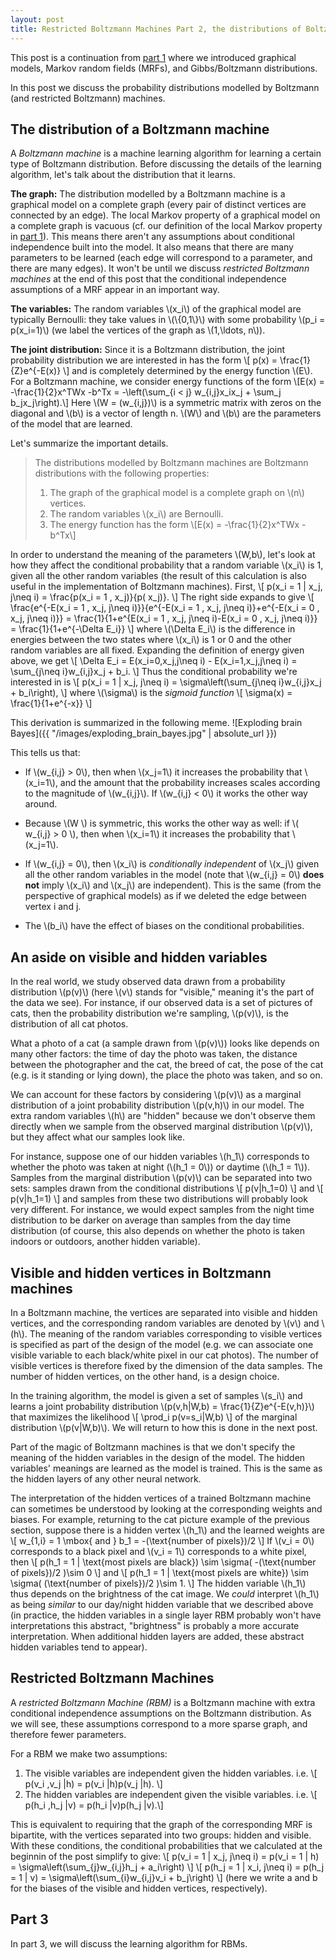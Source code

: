 ```yaml
---
layout: post
title: Restricted Boltzmann Machines Part 2, the distributions of Boltzmann machines
---
```


This post is a continuation from [part 1](https://lane203j.github.io/rbm/) where we introduced graphical models, Markov random fields (MRFs), and Gibbs/Boltzmann distributions.

In this post we discuss the probability distributions modelled by Boltzmann (and restricted Boltzmann) machines. 

## The distribution of a Boltzmann machine

A *Boltzmann machine* is a machine learning algorithm for learning a certain type of Boltzmann distribution. Before discussing the details of the learning algorithm, let's talk about the distribution that it learns.

**The graph:** The distribution modelled by a Boltzmann machine is a graphical model on a complete graph (every pair of distinct vertices are connected by an edge). The local Markov property of a graphical model on a complete graph is vacuous (cf. our  definition of the local Markov property in [part 1](https://lane203j.github.io/rbm/)). This means there aren't any assumptions about conditional independence built into the model. It also means that there are many parameters to be learned (each edge will correspond to a parameter, and there are many edges). It won't be until we discuss *restricted Boltzmann machines* at the end of this post that the conditional independence assumptions of a MRF appear in an important way.

**The variables:** The random variables \\(x\_i\\) of the graphical model are typically Bernoulli: they take values in \\(\\{0,1\\}\\) with some probability \\(p\_i = p(x\_i=1)\\) (we label the vertices of the graph as \\(1,\ldots, n\\)).

**The joint distribution:** Since it is a Boltzmann distribution, the joint probability distribution we are interested in has the form
\\[
p(x) = \frac{1}{Z}e^{-E(x)}
\\]
and is completely determined by the energy function \\(E\\).  For a Boltzmann machine, we consider energy functions of the form 
\\[E(x) = -\frac{1}{2}x^TWx -b^Tx = -\left(\sum\_{i < j} w\_{i,j}x\_ix\_j + \sum\_j b\_jx\_j\right).\\] 
Here \\(W =  (w\_{i,j})\\) is a symmetric matrix with zeros on the diagonal and \\(b\\) is a vector of length n.  \\(W\\) and \\(b\\) are the parameters of the model that are learned.

Let's summarize the important details.

> The distributions modelled by Boltzmann machines are Boltzmann distributions with the following properties:
> 1. The graph of the graphical model is a complete graph on \\(n\\) vertices.
> 2. The random variables \\(x\_i\\) are Bernoulli.
> 3. The energy function has the form
> \\[E(x) = -\frac{1}{2}x^TWx -b^Tx\\]

In order to understand the meaning of the parameters \\(W,b\\), let's look at how they affect the conditional probability that a random variable \\(x\_i\\) is 1, given all the other random variables (the result of this calculation is also useful in the implementation of Boltzmann machines). First,
\\[
p(x\_i = 1 | x\_j, j\neq i) = \frac{p(x\_i = 1 , x\_j)}{p( x\_j)}.
\\]
The right side expands to give
\\[
\frac{e^{-E(x\_i = 1 , x\_j, j\neq i)}}{e^{-E(x\_i = 1 , x\_j, j\neq i)}+e^{-E(x\_i = 0 , x\_j, j\neq i)}} = \frac{1}{1+e^{E(x\_i = 1 , x\_j, j\neq i)-E(x\_i = 0 , x\_j, j\neq i)}} = \frac{1}{1+e^{-\Delta E_i}}
\\]
where \\(\Delta E\_i\\) is the difference in energies between the two states where \\(x\_i\\) is 1 or 0 and the other random variables are all fixed. Expanding the definition of energy given above, we get
\\[
\Delta E_i = E(x\_i=0,x\_j,j\neq i) - E(x\_i=1,x\_j,j\neq i) = \sum\_{j\neq i}w\_{i,j}x_j + b_i.
\\]
Thus the conditional probability we're interested in is
\\[
p(x\_i = 1 | x\_j, j\neq i) = \sigma\left(\sum\_{j\neq i}w\_{i,j}x_j + b_i\right),
\\]
where \\(\sigma\\) is the *sigmoid function*
\\[
\sigma(x) = \frac{1}{1+e^{-x}}
\\] 

This derivation is summarized in the following meme.
![Exploding brain Bayes]({{ "/images/exploding_brain_bayes.jpg" | absolute_url }})

This tells us that:

- If \\(w\_{i,j} > 0\\), then when \\(x\_j=1\\) it increases the probability that \\(x\_i=1\\), and the amount that the probability increases scales according to the magnitude of \\(w\_{i,j}\\). If \\(w\_{i,j} < 0\\) it works the other way around.
- Because \\(W \\) is symmetric, this works the other way as well: if \\( w\_{i,j} > 0 \\), then when \\(x\_i=1\\) it increases the probability that \\(x\_j=1\\).

- If \\(w\_{i,j} = 0\\), then \\(x\_i\\) is *conditionally independent* of \\(x\_j\\) given all the other random variables in the model (note that \\(w\_{i,j} = 0\\) **does not** imply \\(x\_i\\) and \\(x\_j\\) are independent). This is the same (from the perspective of graphical models) as if we deleted the edge between vertex i and j.

- The \\(b\_i\\) have the effect of biases on the conditional probabilities.


## An aside on visible and hidden variables

In the real world, we study observed data drawn from a probability distribution \\(p(v)\\) (here \\(v\\) stands for "visible," meaning it's the part of the data we see). For instance, if our observed data is a set of pictures of cats, then the probability distribution we're sampling, \\(p(v)\\), is the distribution of all cat photos. 

What a photo of a cat (a sample drawn from \\(p(v)\\)) looks like depends on many other factors: the time of day the photo was taken, the distance between the photographer and the cat, the breed of cat, the pose of the cat (e.g. is it standing or lying down), the place the photo was taken, and so on. 

We can account for these factors by considering  \\(p(v)\\) as a marginal distribution of a joint probability distribution \\(p(v,h)\\) in our model. The extra random variables \\(h\\) are "hidden" because we don't observe them directly when we sample from the observed marginal distribution \\(p(v)\\), but they affect what our samples look like. 

For instance, suppose one of our hidden variables \\(h\_1\\) corresponds to whether the photo was taken at night (\\(h\_1 = 0\\)) or daytime (\\(h\_1 = 1\\)). Samples from the marginal distribution \\(p(v)\\) can be separated into two sets: samples drawn from  the conditional distributions
\\[
p(v|h\_1=0)
\\]
and 
\\[
p(v|h\_1=1)
\\]
and samples from these two distributions will probably look very different. For instance, we would expect samples from the night time distribution to be darker on average than samples from the day time distribution (of course, this also depends on whether the photo is taken indoors or outdoors,  another hidden variable). 

## Visible and hidden vertices in Boltzmann machines

In a Boltzmann machine, the vertices are separated into visible and hidden vertices, and the corresponding random variables are denoted by \\(v\\) and \\(h\\). The meaning of the random variables corresponding to visible vertices is specified as part of the design of the model (e.g. we can associate one visible variable to each black/white pixel in our cat photos). The number of visible vertices is therefore fixed by the dimension of the data samples. The number of hidden vertices, on the other hand, is a design choice.

In the training algorithm, the model is given a set of samples \\(s\_i\\) and learns a joint probability distribution \\(p(v,h|W,b) = \frac{1}{Z}e^{-E(v,h)}\\) that maximizes the likelihood 
\\[
 \prod_i p(v=s\_i|W,b) 
\\]
of the marginal distribution \\(p(v|W,b)\\). We will return to how this is done in the next post.

Part of the magic of Boltzmann machines is that we don't specify the meaning of the hidden variables in the design of the model. The hidden variables' meanings are learned as the model is trained.  This is the same as the hidden layers of any other neural network.  

The interpretation of the hidden vertices of a trained Boltzmann machine can sometimes be understood by looking at the corresponding weights and biases. For example, returning to the cat picture example of the previous section, suppose there is a hidden vertex \\(h\_1\\) and the learned weights are 
\\[
w\_{1,i} = 1 \mbox{ and } b\_1 = -(\text{number of pixels})/2
\\]
If \\(v\_i = 0\\) corresponds to a black pixel and \\(v\_i = 1\\) corresponds to a white pixel, then 
\\[
p(h\_1 = 1 | \text{most pixels are black}) \sim \sigma(  -(\text{number of pixels})/2 )\sim 0
\\]
and
\\[ 
p(h\_1 = 1 | \text{most pixels are white}) \sim \sigma(  (\text{number of pixels})/2 )\sim 1.
\\]
The hidden variable \\(h\_1\\) thus depends on the brightness of the cat image. We *could* interpret \\(h\_1\\) as being *similar* to our day/night hidden variable that we described above (in practice, the hidden variables in a single layer RBM probably won't have interpretations this abstract, "brightness" is probably a more accurate interpretation. When additional hidden layers are added, these abstract hidden variables tend to appear).

## Restricted Boltzmann Machines

A *restricted Boltzmann Machine (RBM)* is a Boltzmann machine with extra conditional independence assumptions on the Boltzmann distribution. As we will see, these assumptions correspond to a more sparse graph, and therefore fewer parameters. 

For a RBM we make two assumptions:

1. The visible variables are independent given the hidden variables. i.e.
\\[ p(v\_i ,v\_j  |h) =  p(v\_i |h)p(v\_j  |h).  \\]
2. The hidden variables are independent given the visible variables. i.e.
\\[ p(h\_i ,h\_j  |v) =  p(h\_i |v)p(h\_j  |v).\\]

This is equivalent to requiring that the graph of the corresponding MRF is bipartite, with the vertices separated into two groups: hidden and visible. With these conditions, the conditional probabilities that we calculated at the beginnin of the post simplify to give:
\\[
p(v\_i = 1 | x\_j, j\neq i) = p(v\_i = 1 | h) =  \sigma\left(\sum\_{j}w\_{i,j}h_j + a_i\right)
\\]
\\[
p(h\_j = 1 | x\_i, j\neq i) = p(h\_j = 1 | v) =  \sigma\left(\sum\_{i}w\_{i,j}v_i + b_j\right)
\\]
(here we write a and b for the biases of the visible and hidden vertices, respectively).

## Part 3

In part 3, we will discuss the learning algorithm for RBMs.

